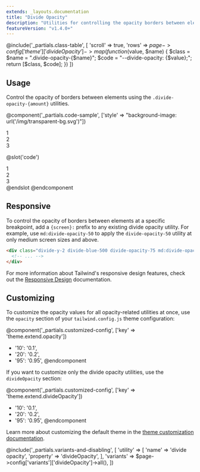 ```yaml
---
extends: _layouts.documentation
title: "Divide Opacity"
description: "Utilities for controlling the opacity borders between elements."
featureVersion: "v1.4.0+"
---
```


@include('_partials.class-table', [
  'scroll' => true,
  'rows' => $page->config['theme']['divideOpacity']->map(function ($value, $name) {
    $class = $name = ".divide-opacity-{$name}";
    $code = "--divide-opacity: {$value};";
    return [$class, $code];
  })
])

## Usage

Control the opacity of borders between elements using the `.divide-opacity-{amount}` utilities.

@component('_partials.code-sample', ['style' => "background-image: url('/img/transparent-bg.svg')"])
<div class="divide-y-4 divide-black divide-opacity-25">
  <div class="text-center py-2">1</div>
  <div class="text-center py-2">2</div>
  <div class="text-center py-2">3</div>
</div>

@slot('code')
<div class="divide-y-4 divide-black divide-opacity-25">
  <div class="text-center py-2">1</div>
  <div class="text-center py-2">2</div>
  <div class="text-center py-2">3</div>
</div>
@endslot
@endcomponent

## Responsive

To control the opacity of borders between elements at a specific breakpoint, add a `{screen}:` prefix to any existing divide opacity utility. For example, use `md:divide-opacity-50` to apply the `divide-opacity-50` utility at only medium screen sizes and above.

```html
<div class="divide-y-2 divide-blue-500 divide-opacity-75 md:divide-opacity-50">
  <!-- ... -->
</div>
```

For more information about Tailwind's responsive design features, check out the [Responsive Design](/docs/responsive-design) documentation.

## Customizing

To customize the opacity values for all opacity-related utilities at once, use the `opacity` section of your `tailwind.config.js` theme configuration:

@component('_partials.customized-config', ['key' => 'theme.extend.opacity'])
+ '10': '0.1',
+ '20': '0.2',
+ '95': '0.95',
@endcomponent

If you want to customize only the divide opacity utilities, use the `divideOpacity` section:

@component('_partials.customized-config', ['key' => 'theme.extend.divideOpacity'])
+ '10': '0.1',
+ '20': '0.2',
+ '95': '0.95',
@endcomponent

Learn more about customizing the default theme in the [theme customization documentation](/docs/theme#customizing-the-default-theme).

@include('_partials.variants-and-disabling', [
    'utility' => [
        'name' => 'divide opacity',
        'property' => 'divideOpacity',
    ],
    'variants' => $page->config['variants']['divideOpacity']->all(),
])
